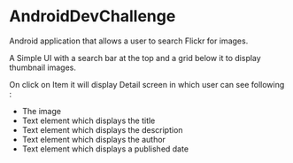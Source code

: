 # AndroidDevChallenge


Android application that allows a user to search Flickr for images.

A Simple UI with a search bar at the top and a grid below it to display thumbnail images.


On click on Item it will display Detail screen in which user can see following : 
- The image
- Text element which displays the title
- Text element which displays the description
- Text element which displays the author
- Text element which displays a published date
